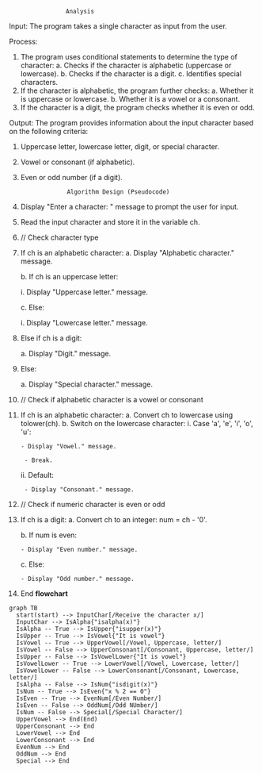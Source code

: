                     Analysis

Input:
The program takes a single character as input from the user.

Process:
1. The program uses conditional statements to determine the type of character:
   a. Checks if the character is alphabetic (uppercase or lowercase).
   b. Checks if the character is a digit.
   c. Identifies special characters.
2. If the character is alphabetic, the program further checks:
   a. Whether it is uppercase or lowercase.
   b. Whether it is a vowel or a consonant.
3. If the character is a digit, the program checks whether it is even or odd.

Output:
The program provides information about the input character based on the following criteria:
1. Uppercase letter, lowercase letter, digit, or special character.
2. Vowel or consonant (if alphabetic).
3. Even or odd number (if a digit).

                    Algorithm Design (Pseudocode)

1. Display "Enter a character: " message to prompt the user for input.
2. Read the input character and store it in the variable ch.

3. // Check character type
4. If ch is an alphabetic character:
   a. Display "Alphabetic character." message.

   b. If ch is an uppercase letter:

      i. Display "Uppercase letter." message.

   c. Else:

      i. Display "Lowercase letter." message.
6. Else if ch is a digit:

   a. Display "Digit." message.
8. Else:

   a. Display "Special character." message.

10. // Check if alphabetic character is a vowel or consonant
11. If ch is an alphabetic character:
    a. Convert ch to lowercase using tolower(ch).
     b. Switch on the lowercase character:
      i. Case 'a', 'e', 'i', 'o', 'u':

        - Display "Vowel." message.

         - Break.

      ii. Default:

         - Display "Consonant." message.

13. // Check if numeric character is even or odd
14. If ch is a digit:
    a. Convert ch to an integer: num = ch - '0'.

    b. If num is even:

        - Display "Even number." message.

    c. Else:

        - Display "Odd number." message.

16. End
**flowchart**
```mermaid
graph TB
  start(start) --> InputChar[/Receive the character x/]
  InputChar --> IsAlpha{"isalpha(x)"}
  IsAlpha -- True --> IsUpper{"isupper(x)"}
  IsUpper -- True --> IsVowel{"It is vowel"}
  IsVowel -- True --> UpperVowel[/Vowel, Uppercase, letter/]
  IsVowel -- False --> UpperConsonant[/Consonant, Uppercase, letter/]
  IsUpper -- False --> IsVowelLower{"It is vowel"}
  IsVowelLower -- True --> LowerVowel[/Vowel, Lowercase, letter/]
  IsVowelLower -- False --> LowerConsonant[/Consonant, Lowercase, letter/]
  IsAlpha -- False --> IsNum{"isdigit(x)"}
  IsNum -- True --> IsEven{"x % 2 == 0"}
  IsEven -- True --> EvenNum[/Even Number/]
  IsEven -- False --> OddNum[/Odd NUmber/]
  IsNum -- False --> Special[/Special Character/]
  UpperVowel --> End(End)
  UpperConsonant --> End
  LowerVowel --> End
  LowerConsonant --> End
  EvenNum --> End
  OddNum --> End
  Special --> End
```
